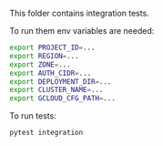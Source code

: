 This folder contains integration tests.

To run them env variables are needed:

```bash
export PROJECT_ID=...
export REGION=...
export ZONE=...
export AUTH_CIDR=...
export DEPLOYMENT_DIR=...
export CLUSTER_NAME=...
export GCLOUD_CFG_PATH=...
```

To run tests:

```bash
pytest integration
```